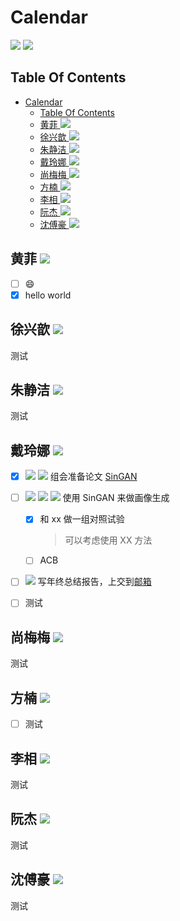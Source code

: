 <!--
 * @Description: 
 * @Author: shaonianruntu
 * @Github: 
 * @Date: 2020-01-14 10:12:44
 * @LastEditTime : 2020-01-14 10:30:35
 -->
# Calendar

<a href="https://github.com/HDUMIL-Gao-Group"><img src="https://img.shields.io/badge/Organization-%20Gao%20Group%20@%20HDUMIL-blue"></img></a>
<a href="https://github.com/fei-hdu"><img src="https://img.shields.io/badge/Auther-Gao%20Fei-yellow"></img></a>

## Table Of Contents
- [Calendar](#calendar)
  - [Table Of Contents](#table-of-contents)
  - [黄菲 <a href="https://github.com/okingjerryo"><img src="https://img.shields.io/badge/Grade-研三-eb2f96"></img></a>](#%e9%bb%84%e8%8f%b2-img-src%22httpsimgshieldsiobadgegrade-%e7%a0%94%e4%b8%89-eb2f96%22img)
  - [徐兴歆 <a href="https://github.com/jehovahxu"><img src="https://img.shields.io/badge/Grade-研三-eb2f96"></img></a>](#%e5%be%90%e5%85%b4%e6%ad%86-img-src%22httpsimgshieldsiobadgegrade-%e7%a0%94%e4%b8%89-eb2f96%22img)
  - [朱静洁 <a href="https://github.com/Ricelll"><img src="https://img.shields.io/badge/Grade-研三-eb2f96"></img></a>](#%e6%9c%b1%e9%9d%99%e6%b4%81-img-src%22httpsimgshieldsiobadgegrade-%e7%a0%94%e4%b8%89-eb2f96%22img)
  - [戴玲娜  <a href="https://github.com/Ricelll"><img src="https://img.shields.io/badge/Grade-研二-f759ab"></img></a>](#%e6%88%b4%e7%8e%b2%e5%a8%9c-img-src%22httpsimgshieldsiobadgegrade-%e7%a0%94%e4%ba%8c-f759ab%22img)
  - [尚梅梅 <a href="#"><img src="https://img.shields.io/badge/Grade-研二-f759ab"></img></a>](#%e5%b0%9a%e6%a2%85%e6%a2%85-img-src%22httpsimgshieldsiobadgegrade-%e7%a0%94%e4%ba%8c-f759ab%22img)
  - [方楠 <a href="https://github.com/shaonianruntu"><img src="https://img.shields.io/badge/Grade-研一-ff85c0"></img></a>](#%e6%96%b9%e6%a5%a0-img-src%22httpsimgshieldsiobadgegrade-%e7%a0%94%e4%b8%80-ff85c0%22img)
  - [李相 <a href="https://github.com/Ausiden"><img src="https://img.shields.io/badge/Grade-研一-ff85c0"></img></a>](#%e6%9d%8e%e7%9b%b8-img-src%22httpsimgshieldsiobadgegrade-%e7%a0%94%e4%b8%80-ff85c0%22img)
  - [阮杰 <a href="#"><img src="https://img.shields.io/badge/Grade-研一-ff85c0"></img></a>](#%e9%98%ae%e6%9d%b0-img-src%22httpsimgshieldsiobadgegrade-%e7%a0%94%e4%b8%80-ff85c0%22img)
  - [沈傅豪 <a href="#"><img src="https://img.shields.io/badge/Grade-大三-ffadd2"></img></a>](#%e6%b2%88%e5%82%85%e8%b1%aa-img-src%22httpsimgshieldsiobadgegrade-%e5%a4%a7%e4%b8%89-ffadd2%22img)

## 黄菲 <a href="https://github.com/okingjerryo"><img src="https://img.shields.io/badge/Grade-研三-eb2f96"></img></a>

- [ ] :smile:
- [x] hello world

## 徐兴歆 <a href="https://github.com/jehovahxu"><img src="https://img.shields.io/badge/Grade-研三-eb2f96"></img></a>

测试

## 朱静洁 <a href="https://github.com/Ricelll"><img src="https://img.shields.io/badge/Grade-研三-eb2f96"></img></a>

测试

## 戴玲娜  <a href="https://github.com/Ricelll"><img src="https://img.shields.io/badge/Grade-研二-f759ab"></img></a>
- [x] <img src="https://img.shields.io/badge/Category-组会-green"></img> <img src="https://img.shields.io/badge/Tag-SinGAN-brightgreen"></img> 组会准备论文 [SinGAN](https://arxiv.org/abs/1905.01164)  
- [ ] <img src="https://img.shields.io/badge/Category-科研-green"></img> <img src="https://img.shields.io/badge/Topic-Sketch-orange"></img> <img src="https://img.shields.io/badge/Tag-SinGAN-brightgreen"></img> 使用 SinGAN 来做画像生成
  - [x] 和 xx 做一组对照试验
    > 可以考虑使用 XX 方法
  - [ ] ACB
- [ ] <img src="https://img.shields.io/badge/Category-其他-green"></img> 写年终总结报告，上交到[邮箱](mailto:address@example.com)
- [ ] 测试


## 尚梅梅 <a href="#"><img src="https://img.shields.io/badge/Grade-研二-f759ab"></img></a>

测试

## 方楠 <a href="https://github.com/shaonianruntu"><img src="https://img.shields.io/badge/Grade-研一-ff85c0"></img></a>

- [ ] 测试


## 李相 <a href="https://github.com/Ausiden"><img src="https://img.shields.io/badge/Grade-研一-ff85c0"></img></a>

测试

## 阮杰 <a href="#"><img src="https://img.shields.io/badge/Grade-研一-ff85c0"></img></a>

测试

## 沈傅豪 <a href="#"><img src="https://img.shields.io/badge/Grade-大三-ffadd2"></img></a>

测试
